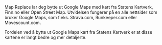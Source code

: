 Map Replace lar deg bytte ut Google Maps med kart fra Statens Kartverk, Finn.no eller Open Street Map. Utvidelsen fungerer på en alle nettsider som bruker Google Maps, som f.eks. Strava.com, Runkeeper.com eller Movescount.com.

Fordelen ved å bytte ut Google Maps kart fra Statens Kartverk er at disse kartene er langt bedre og mer detaljerte.